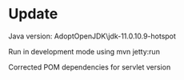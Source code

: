 # Update
Java version: AdoptOpenJDK\jdk-11.0.10.9-hotspot

Run in development mode using mvn jetty:run

Corrected POM dependencies for servlet version